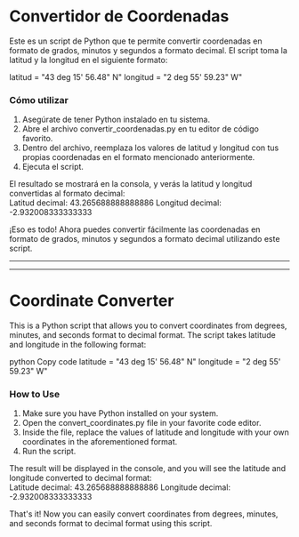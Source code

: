 <h1>Convertidor de Coordenadas</h1>
Este es un script de Python que te permite convertir coordenadas en formato de grados, minutos y segundos a formato decimal. El script toma la latitud y la longitud en el siguiente formato:

latitud = "43 deg 15' 56.48\" N"
longitud = "2 deg 55' 59.23\" W"


<h3>Cómo utilizar</h3>
<ol>
  <li>Asegúrate de tener Python instalado en tu sistema.</li>
  <li>Abre el archivo convertir_coordenadas.py en tu editor de código favorito.</li>
<li>Dentro del archivo, reemplaza los valores de latitud y longitud con tus propias coordenadas en el formato mencionado anteriormente.</li>
  <li>Ejecuta el script.</li>
 </ol>
El resultado se mostrará en la consola, y verás la latitud y longitud convertidas al formato decimal:<br/>
Latitud decimal: 43.265688888888886
Longitud decimal: -2.932008333333333


¡Eso es todo! Ahora puedes convertir fácilmente las coordenadas en formato de grados, minutos y segundos a formato decimal utilizando este script.


---------------------------------------------------------------------------------------------------------------------------------------------------------------------------------------------------------------------------------------------------
---------------------------------------------------------------------------------------------------------------------------------------------------------------------------------------------------------------------------------------------------


<h1>Coordinate Converter</h1>
This is a Python script that allows you to convert coordinates from degrees, minutes, and seconds format to decimal format. The script takes latitude and longitude in the following format:

python
Copy code
latitude = "43 deg 15' 56.48\" N"
longitude = "2 deg 55' 59.23\" W"
<h3>How to Use</h3>
<ol>
  <li>Make sure you have Python installed on your system.</li>
  <li>Open the convert_coordinates.py file in your favorite code editor.</li>
  <li>Inside the file, replace the values of latitude and longitude with your own coordinates in the aforementioned format.</li>
  <li>Run the script.</li>
</ol>
The result will be displayed in the console, and you will see the latitude and longitude converted to decimal format:<br/>
Latitude decimal: 43.265688888888886
Longitude decimal: -2.932008333333333

That's it! Now you can easily convert coordinates from degrees, minutes, and seconds format to decimal format using this script.
